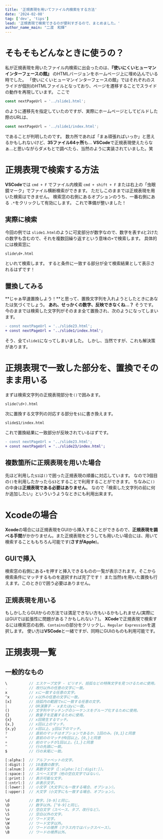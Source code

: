 ```yaml
---
title: '正規表現を用いてファイル内検索をする方法'
date: '2024-02-08'
tag: ['dev', 'tips']
lead: '正規表現で検索できるのが便利すぎるので、まとめました。'
author_name_main: "二渡　和輝"
---
```


# そもそもどんなときに使うの？
私が正規表現を用いたファイル内検索に出会ったのは、**『使いにくいヒューマンインターフェースの館』** のHTMLバージョンをホームページ上に埋め込んでいる時でした。
「使いにくいヒューマンインターフェースの館」ではそれぞれのスライドが個別のHTMLファイルとなっており、ページを遷移することでスライドの動作を再現しています。
ここで
```javascript
const nextPageUrl = '../slide1.html';
```
のように遷移先を指定していたのですが、実際にホームページとしてビルドした際のURLは、
```javascript
const nextPageUrl = '../slide1/index.html';
```
であることが判明したのです。
数カ所であれば「まぁ頑張ればいっか」と思えるかもしれないけど、**35ファイル64ヶ所**も…
**VSCode**で正規表現使えたらなぁ…と思いながらダメもとで調べたら、当然のように実装されていました。笑

# 正規表現で検索する方法
**VSCode**では `cmd + F` でファイル内検索
`cmd + shift + F` または右上の「虫眼鏡マーク」でファイル横断検索ができます。 
ただしこのままでは正規表現を用いた検索はできません。
検索窓の右側にあるオプションのうち、一番右側にある `.*`をクリックして有効にします。
これで準備が整いました！

## 実際に検索
今回の例では `slide1.html`のように可変部分が数字なので、数字を表す`d`と2けたの数字も含むので、それを複数回繰り返すという意味の`+`で検索します。
具体的には検索窓に
```
slide\d+.html
```
といれて検索します。
すると条件に一致する部分が全て検索結果として表示されるはずです！

## 置換してみる
**じゃぁ早速置換しよう！**と思って、置換文字列を入れようとしたときにあなたは気づくでしょう。
**あれ、せっかくの数字、反映できなくね…？**
そうです。今のままでは検索した文字列がそのまま全て置換され、次のようになってしまいます。
```diff lang="javascript"
- const nextPageUrl = '../slide23.html';
+ const nextPageUrl = '../slide1/index.html';
```
そう、全て`slide1`になってしまいました。
しかし、当然ですが、これも解決策があります。

# 正規表現で一致した部分を、置換でそのまま用いる
まずは検索文字列の正規表現部分を`()`で囲みます。
```
slide(\d+).html
```
次に置換する文字列の対応する部分を`$1`に書き換えます。
```
slide$1/index.html
```
これで置換結果に一致部分が反映されているはずです。
```diff lang="javascript"
- const nextPageUrl = '../slide23.html';
+ const nextPageUrl = '../slide23/index.html';
```

## 複数箇所に正規表現を用いた場合
先ほど利用した`$1`は`()`で囲った正規表現の順番に対応しています。
なので3個目の`()`を利用したかったら`$3`とすることで利用することができます。
ちなみに`()`の中身は**正規表現である必要はありません**。
なので「検索した文字列の前に何か追加したい」といういうようなときにも利用出来ます。

# Xcodeの場合
**Xcode**の場合には正規表現をGUIから挿入することができるので、**正規表現を調べる手間**がかかりません。また正規表現をどうしても用いたい場合には、用いて検索することももちろん可能です(**さすがApple**)。

## GUIで挿入
検索窓の右側にある`+`を押すと挿入できるものの一覧が表示されます。そこから検索条件にマッチするものを選択すれば完了です！
また当然`$`を用いた置換も行えます。このとき()で囲う必要はありません。
## 正規表現を用いる
もしかしたらGUIからの方法では満足できない方もいるかもしれません(実際にはGUIでは拡張性に問題がある？かもしれない？)。
**XCode**で正規表現で検索するには検索窓の右側、`Contains`の部分をクリックし、`Regular Expression`を選択します。
使い方は**VSCode**と一緒ですが、同時にGUIのものも利用可能です。

# 正規表現一覧
## 一般的なもの
```js
\          // エスケープ文字 - ピリオド、括弧などの特殊文字を見つけるために使用。
.          // 改行以外の任意の文字に一致。
x          // xに一致する任意の文字。
^x         // x以外の任意の文字に一致。
[x]        // 括弧内の範囲でxに一致する任意の文字。
|          // OR演算子 - xまたはyに一致。
()         // 文字列やマッチングのシーケンスをグループ化するために使用。
{}         // 数量子を定義するために使用。
{x}        // x回発生するマッチ。
{x,}       // x回以上のマッチ。
{x,y}      // x回以上、y回以下のマッチ。
?          // 直前のマッチはオプションであるか、1回のみ。{0,1}と同意
*          // 直前ののマッチが0回以上。{0,}と同意
+          // 前のマッチが1回以上。{1,}と同意
^          // 行の先頭に一致。
$          // 行の末尾に一致。

[:alpha:]  // アルファベットの文字。
[:digit:]  // 10進数の数字。
[:alnum:]  // 英数字文字（[:alpha:]と[:digit:]）。
[:space:]  // スペース文字（他の空白文字ではない）。
[:print:]  // 表示可能な文字。
[:cntrl:]  // 非表示文字。
[:lower:]  // 小文字（大文字にも一致する場合、オプション）。
[:upper:]  // 大文字（小文字にも一致する場合、オプション）。

\d         // 数字。[0-9]と同じ。
\D         // 数字以外。[^0-9]と同じ。
\s         // 空白文字（スペース、タブ、改行など）。
\S         // 空白以外の文字。
\w         // ワード文字。
\W         // ワード文字以外。
\b         // ワードの境界（クラス内ではバックスペース）。
\B         // ワードの境界以外。

```











